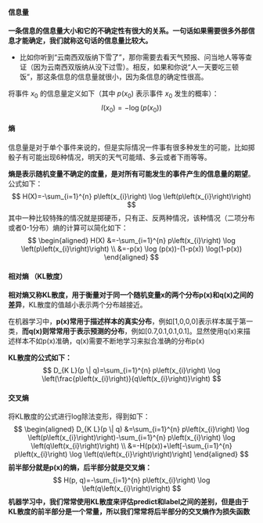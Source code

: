 #### 信息量

**一条信息的信息量大小和它的不确定性有很大的关系。一句话如果需要很多外部信息才能确定，我们就称这句话的信息量比较大。**

- 比如你听到“云南西双版纳下雪了”，那你需要去看天气预报、问当地人等等查证（因为云南西双版纳从没下过雪）。相反，如果和你说“人一天要吃三顿饭”，那这条信息的信息量就很小，因为条信息的确定性很高。

将事件 $x_0$ 的信息量定义如下（其中 $p(x_0)$ 表示事件 $x_0$ 发生的概率）：
$$
I\left(x_{0}\right)=-\log \left(p\left(x_{0}\right)\right)
$$

#### 熵

信息量是对于单个事件来说的，但是实际情况一件事有很多种发生的可能，比如掷骰子有可能出现6种情况，明天的天气可能晴、多云或者下雨等等。

**熵是表示随机变量不确定的度量，是对所有可能发生的事件产生的信息量的期望**。公式如下：
$$
H(X)=-\sum_{i=1}^{n} p\left(x_{i}\right) \log \left(p\left(x_{i}\right)\right)
$$
其中一种比较特殊的情况就是掷硬币，只有正、反两种情况，该种情况（二项分布或者0-1分布）熵的计算可以简化如下：
$$
\begin{aligned} H(X) &=-\sum_{i=1}^{n} p\left(x_{i}\right) \log \left(p\left(x_{i}\right)\right) \\ &=-p(x) \log (p(x))-(1-p(x)) \log(1-p(x)) \end{aligned}
$$

#### 相对熵 （KL散度）

**相对熵又称KL散度，用于衡量对于同一个随机变量x的两个分布p(x)和q(x)之间的差异**，KL散度的值越小表示两个分布越接近。

在机器学习中，**p(x)常用于描述样本的真实分布**，例如[1,0,0,0]表示样本属于第一类，**而q(x)则常常用于表示预测的分布**，例如[0.7,0.1,0.1,0.1]。显然使用q(x)来描述样本不如p(x)准确，q(x)需要不断地学习来拟合准确的分布p(x)

**KL散度的公式如下：**
$$
D_{K L}(p \| q)=\sum_{i=1}^{n} p\left(x_{i}\right) \log \left(\frac{p\left(x_{i}\right)}{q\left(x_{i}\right)}\right)
$$

#### 交叉熵

将KL散度的公式进行log除法变形，得到如下：
$$
\begin{aligned} D_{K L}(p \| q) &=\sum_{i=1}^{n} p\left(x_{i}\right) \log \left(p\left(x_{i}\right)\right)-\sum_{i=1}^{n} p\left(x_{i}\right) \log \left(q\left(x_{i}\right)\right) \\ &=-H(p(x))+\left[-\sum_{i=1}^{n} p\left(x_{i}\right) \log \left(q\left(x_{i}\right)\right)\right] \end{aligned}
$$
**前半部分就是p(x)的熵，后半部分就是交叉熵：**
$$
H(p, q)=-\sum_{i=1}^{n} p\left(x_{i}\right) \log \left(q\left(x_{i}\right)\right)
$$
**机器学习中，我们常常使用KL散度来评估predict和label之间的差别，但是由于KL散度的前半部分是一个常量，所以我们常常将后半部分的交叉熵作为损失函数**

